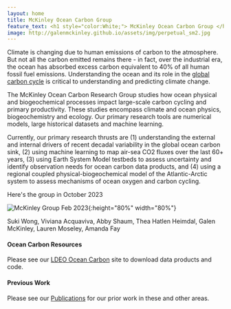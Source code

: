```yaml
---
layout: home
title: McKinley Ocean Carbon Group 
feature_text: <h1 style="color:White;"> McKinley Ocean Carbon Group </h1>
image: http://galenmckinley.github.io/assets/img/perpetual_sm2.jpg
---
```


Climate is changing due to human emissions of carbon to the atmosphere. But not all the carbon emitted remains there - in fact, over the industrial era, the ocean has absorbed excess carbon equivalent to 40% of all human fossil fuel emissions. Understanding the ocean and its role in the [global carbon cycle](https://galenmckinley.github.io/CarbonCycle/) is critical to understanding and predicting climate change.

The McKinley Ocean Carbon Research Group studies how ocean physical and biogeochemical processes impact large-scale carbon cycling and primary productivity. These studies encompass climate and ocean physics, biogeochemistry and ecology.  Our primary research tools are numerical models, large historical datasets and machine learning. 

Currently, our primary research thrusts are (1) understanding the external and internal drivers of recent decadal variability in the global ocean carbon sink, (2) using machine learning to map air-sea CO2 fluxes over the last 60+ years, (3) using Earth System Model testbeds to assess uncertainty and identify observation needs for ocean carbon data products, and (4) using a regional coupled physical-biogeochemical model of the Atlantic-Arctic system to assess mechanisms of ocean oxygen and carbon cycling. 

Here's the group in October 2023

![McKinley Group Feb 2023]({{site.baseurl}}/assets/img/mckinleygroup_oct2023.jpg){:height="80%" width="80%"}

Suki Wong, Viviana Acquaviva, Abby Shaum, Thea Hatlen Heimdal, Galen McKinley, Lauren Moseley, Amanda Fay 

#### Ocean Carbon Resources
Please see our [LDEO Ocean Carbon](https://oceancarbon.ldeo.columbia.edu) site to download data products and code.

#### Previous Work  
Please see our [Publications]({{site.baseurl}}/publications) for our prior work in these and other areas.




